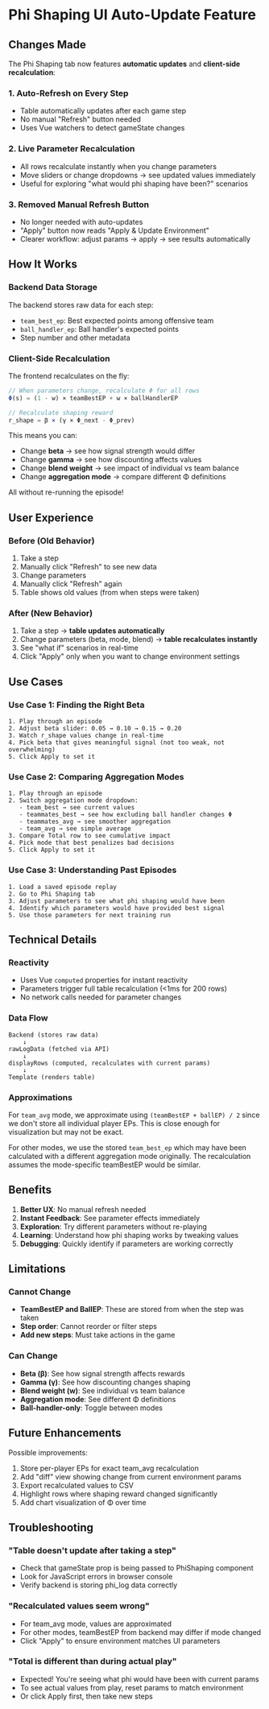 # Phi Shaping UI Auto-Update Feature

## Changes Made

The Phi Shaping tab now features **automatic updates** and **client-side recalculation**:

### 1. Auto-Refresh on Every Step
- Table automatically updates after each game step
- No manual "Refresh" button needed
- Uses Vue watchers to detect gameState changes

### 2. Live Parameter Recalculation
- All rows recalculate instantly when you change parameters
- Move sliders or change dropdowns → see updated values immediately
- Useful for exploring "what would phi shaping have been?" scenarios

### 3. Removed Manual Refresh Button
- No longer needed with auto-updates
- "Apply" button now reads "Apply & Update Environment"
- Clearer workflow: adjust params → apply → see results automatically

## How It Works

### Backend Data Storage
The backend stores raw data for each step:
- `team_best_ep`: Best expected points among offensive team
- `ball_handler_ep`: Ball handler's expected points
- Step number and other metadata

### Client-Side Recalculation
The frontend recalculates on the fly:

```javascript
// When parameters change, recalculate Φ for all rows
Φ(s) = (1 - w) × teamBestEP + w × ballHandlerEP

// Recalculate shaping reward
r_shape = β × (γ × Φ_next - Φ_prev)
```

This means you can:
- Change **beta** → see how signal strength would differ
- Change **gamma** → see how discounting affects values
- Change **blend weight** → see impact of individual vs team balance
- Change **aggregation mode** → compare different Φ definitions

All without re-running the episode!

## User Experience

### Before (Old Behavior)
1. Take a step
2. Manually click "Refresh" to see new data
3. Change parameters
4. Manually click "Refresh" again
5. Table shows old values (from when steps were taken)

### After (New Behavior)
1. Take a step → **table updates automatically**
2. Change parameters (beta, mode, blend) → **table recalculates instantly**
3. See "what if" scenarios in real-time
4. Click "Apply" only when you want to change environment settings

## Use Cases

### Use Case 1: Finding the Right Beta
```
1. Play through an episode
2. Adjust beta slider: 0.05 → 0.10 → 0.15 → 0.20
3. Watch r_shape values change in real-time
4. Pick beta that gives meaningful signal (not too weak, not overwhelming)
5. Click Apply to set it
```

### Use Case 2: Comparing Aggregation Modes
```
1. Play through an episode
2. Switch aggregation mode dropdown:
   - team_best → see current values
   - teammates_best → see how excluding ball handler changes Φ
   - teammates_avg → see smoother aggregation
   - team_avg → see simple average
3. Compare Total row to see cumulative impact
4. Pick mode that best penalizes bad decisions
5. Click Apply to set it
```

### Use Case 3: Understanding Past Episodes
```
1. Load a saved episode replay
2. Go to Phi Shaping tab
3. Adjust parameters to see what phi shaping would have been
4. Identify which parameters would have provided best signal
5. Use those parameters for next training run
```

## Technical Details

### Reactivity
- Uses Vue `computed` properties for instant reactivity
- Parameters trigger full table recalculation (<1ms for 200 rows)
- No network calls needed for parameter changes

### Data Flow
```
Backend (stores raw data)
    ↓
rawLogData (fetched via API)
    ↓
displayRows (computed, recalculates with current params)
    ↓
Template (renders table)
```

### Approximations
For `team_avg` mode, we approximate using `(teamBestEP + ballEP) / 2` since we don't store all individual player EPs. This is close enough for visualization but may not be exact.

For other modes, we use the stored `team_best_ep` which may have been calculated with a different aggregation mode originally. The recalculation assumes the mode-specific teamBestEP would be similar.

## Benefits

1. **Better UX**: No manual refresh needed
2. **Instant Feedback**: See parameter effects immediately
3. **Exploration**: Try different parameters without re-playing
4. **Learning**: Understand how phi shaping works by tweaking values
5. **Debugging**: Quickly identify if parameters are working correctly

## Limitations

### Cannot Change
- **TeamBestEP and BallEP**: These are stored from when the step was taken
- **Step order**: Cannot reorder or filter steps
- **Add new steps**: Must take actions in the game

### Can Change
- **Beta (β)**: See how signal strength affects rewards
- **Gamma (γ)**: See how discounting changes shaping
- **Blend weight (w)**: See individual vs team balance
- **Aggregation mode**: See different Φ definitions
- **Ball-handler-only**: Toggle between modes

## Future Enhancements

Possible improvements:
1. Store per-player EPs for exact team_avg recalculation
2. Add "diff" view showing change from current environment params
3. Export recalculated values to CSV
4. Highlight rows where shaping reward changed significantly
5. Add chart visualization of Φ over time

## Troubleshooting

### "Table doesn't update after taking a step"
- Check that gameState prop is being passed to PhiShaping component
- Look for JavaScript errors in browser console
- Verify backend is storing phi_log data correctly

### "Recalculated values seem wrong"
- For team_avg mode, values are approximated
- For other modes, teamBestEP from backend may differ if mode changed
- Click "Apply" to ensure environment matches UI parameters

### "Total is different than during actual play"
- Expected! You're seeing what phi would have been with current params
- To see actual values from play, reset params to match environment
- Or click Apply first, then take new steps


